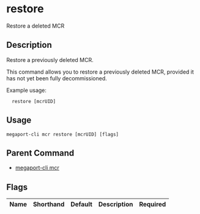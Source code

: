 # restore

Restore a deleted MCR

## Description

Restore a previously deleted MCR.

This command allows you to restore a previously deleted MCR, provided it has not yet been fully decommissioned.

Example usage:

```
  restore [mcrUID]
```


## Usage

```
megaport-cli mcr restore [mcrUID] [flags]
```



## Parent Command

* [megaport-cli mcr](megaport-cli_mcr.md)




## Flags

| Name | Shorthand | Default | Description | Required |
|------|-----------|---------|-------------|----------|



